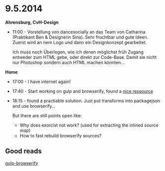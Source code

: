 # 9.5.2014

**Ahrensburg, CvH-Design**

- 11:00 - Vorstellung von dancesocially an das Team von Catharina (Praktikant Ben & Designerin Sina). Sehr fruchtbar und gute Ideen. Zuerst wird an nem Logo und dann ein Designkonzept gearbeitet.

    Ich muss noch Überlegen, wie ich denen möglichst früh Zugang entweder zum HTML gebe, oder direkt zur Code-Base. Damit sie nicht nur Photoshop sondern auch HTML machen könnten…

**Home**

- 17:00 - I have internet again!

- 17:40 - Start working on gulp and browserify, found a [nice ressource](http://viget.com/extend/gulp-browserify-starter-faq)

- 18:15 - found a practiable solution. Just put transforms into packagejson and use browserify...

    But there are still points open like:

    - Why does exorcist not work? (used for extracting the inlined source map)
    - How to fast rebuild browserify sources?


## Good reads
[gulp-browserify](http://viget.com/extend/gulp-browserify-starter-faq)

